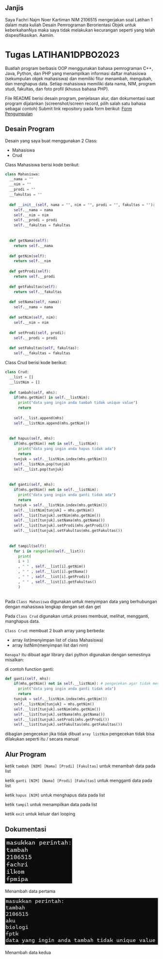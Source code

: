 ## Janjis
Saya Fachri Najm Noer Kartiman NIM 2106515 mengerjakan soal Latihan 1
dalam mata kuliah Desain Pemrograman Berorientasi Objek untuk keberkahanNya
maka saya tidak melakukan kecurangan seperti yang telah dispesifikasikan.
Aamiin.

# Tugas LATIHAN1DPBO2023
Buatlah program berbasis OOP menggunakan bahasa pemrograman C++, Java, Python, dan PHP yang menampilkan informasi daftar mahasiswa (sekumpulan objek mahasiswa) dan memiliki fitur menambah, mengubah, dan menghapus data. Setiap mahasiswa memiliki data nama, NIM, program studi, fakultas, dan foto profil (khusus bahasa PHP).

File README berisi desain program, penjelasan alur, dan dokumentasi saat program dijalankan (screenshot/screen record, pilih salah satu bahasa sebagai contoh)
Submit link repository pada form berikut: [Form Pengumpulan](https://forms.gle/rvb1hKxbQVuYNbhKA) 

## Desain Program
Desain yang saya buat menggunakan 2 Class:
* Mahasiswa
* Crud

Class Mahasiswa berisi kode berikut:
```python
class Mahasiswa:
  __nama = ""
  __nim = ""
  __prodi = ""
  __fakultas = ""

  def __init__(self, nama = "", nim = "", prodi = "", fakultas = ""):
    self.__nama = nama
    self.__nim = nim
    self.__prodi = prodi
    self.__fakultas = fakultas
  

  def getNama(self):
    return self.__nama
  
  def getNim(self):
    return self.__nim
  
  def getProdi(self):
    return self.__prodi
  
  def getFakultas(self):
    return self.__fakultas
  
  def setNama(self, nama):
    self.__nama = nama
  
  def setNim(self, nim):
    self.__nim = nim
  
  def setProdi(self, prodi):
    self.__prodi = prodi
  
  def setFakultas(self, fakultas):
    self.__fakultas = fakultas
```
Class Crud berisi kode berikut:
```python
class Crud:
  __list = []
  __listNim = []

  def tambah(self, mhs):
    if(mhs.getNim() in self.__listNim):
      print("data yang ingin anda tambah tidak unique value")
      return
    
    self.__list.append(mhs)
    self.__listNim.append(mhs.getNim())
  

  def hapus(self, mhs):
    if(mhs.getNim() not in self.__listNim):
      print("data yang ingin anda hapus tidak ada")
      return
    tunjuk = self.__listNim.index(mhs.getNim())
    self.__listNim.pop(tunjuk)
    self.__list.pop(tunjuk)
  

  def ganti(self, mhs):
    if(mhs.getNim() not in self.__listNim):
      print("data yang ingin anda ganti tidak ada")
      return
    tunjuk = self.__listNim.index(mhs.getNim())
    self.__listNim[tunjuk] = mhs.getNim()
    self.__list[tunjuk].setNim(mhs.getNim())
    self.__list[tunjuk].setNama(mhs.getNama())
    self.__list[tunjuk].setProdi(mhs.getProdi())
    self.__list[tunjuk].setFakultas(mhs.getFakultas())
  

  def tampil(self):
    for i in range(len(self.__list)):
      print(
      i + 1
      , " " , self.__list[i].getNim()
      , " " , self.__list[i].getNama()
      , " " , self.__list[i].getProdi()
      , " " , self.__list[i].getFakultas()
      )
    
```
Pada `Class Mahasiswa` digunakan untuk menyimpan data yang berhubungan dengan mahasiswa lengkap dengan set dan get

Pada `Class Crud` digunakan untuk proses membuat, melihat, mengganti, manghapus data.

`Class Crud`: membuat 2 buah array yang berbeda:

- array list(menyimpan list of class Mahasiswa)
- array listNim(menyimpan list dari nim)

`Kenapa?` itu dibuat agar library dari python digunakan dengan semestinya misalkan:

di contoh function ganti:
```python
def ganti(self, mhs):
    if(mhs.getNim() not in self.__listNim): # pengecekan agar tidak mengganti data yang belum ada
      print("data yang ingin anda ganti tidak ada")
      return
    tunjuk = self.__listNim.index(mhs.getNim())
    self.__listNim[tunjuk] = mhs.getNim()
    self.__list[tunjuk].setNim(mhs.getNim())
    self.__list[tunjuk].setNama(mhs.getNama())
    self.__list[tunjuk].setProdi(mhs.getProdi())
    self.__list[tunjuk].setFakultas(mhs.getFakultas())
```
dibagian pengecekan jika tidak dibuat `aray listNim` pengecekan tidak bisa dilakukan seperti itu / secara manual

## Alur Program
ketik `tambah [NIM] [Nama] [Prodi] [Fakultas]` untuk menambah data pada list

ketik `ganti [NIM] [Nama] [Prodi] [Fakultas]` untuk mengganti data pada list

ketik `hapus [NIM]` untuk menghapus data pada list

ketik `tampil` untuk menampilkan data pada list

ketik `exit` untuk keluar dari looping

## Dokumentasi
![Example](img/1.png)

Menambah data pertama

![Example](img/2.png)

Menambah data kedua
